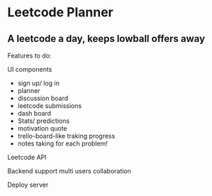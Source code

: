 # Leetcode Planner

## A leetcode a day, keeps lowball offers away

Features to do: 

UI components
- sign up/ log in
- planner
- discussion board
- leetcode submissions
- dash board
- Stats/ predictions
- motivation quote
- trello-board-like traking progress
- notes taking for each problem! 
  
Leetcode API

Backend support multi users collaboration

Deploy server
